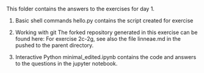This folder contains the answers to the exercises for day 1. 
1. Basic shell commands
hello.py contains the script created for exercise 

2. Working with git
The forked repository generated in this exercise can be found here:
For exercise 2c-2g, see also the file linneae.md in the pushed to the parent directory.

3. Interactive Python
minimal_edited.ipynb contains the code and answers to the questions in the jupyter notebook.
